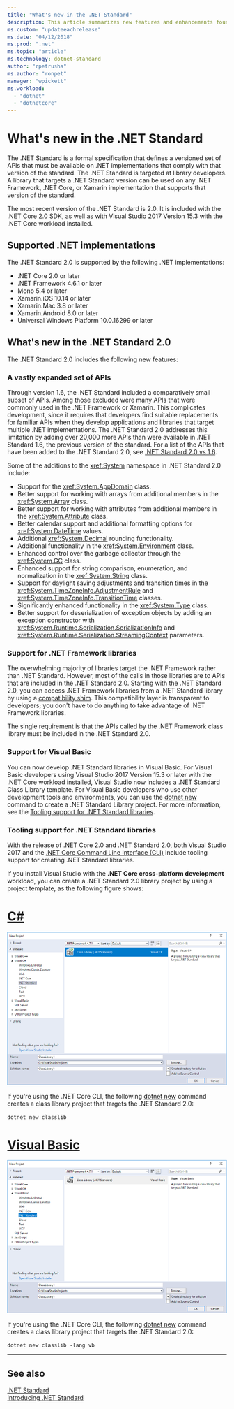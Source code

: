 ```yaml
---
title: "What's new in the .NET Standard"
description: This article summarizes new features and enhancements found in each new version of .NET Standard.
ms.custom: "updateeachrelease"
ms.date: "04/12/2018"
ms.prod: ".net"
ms.topic: "article"
ms.technology: dotnet-standard
author: "rpetrusha"
ms.author: "ronpet"
manager: "wpickett"
ms.workload: 
  - "dotnet"
  - "dotnetcore"
---
```

# What's new in the .NET Standard

The .NET Standard is a formal specification that defines a versioned set of APIs that must be available on .NET implementations that comply with that version of the standard. The .NET Standard is targeted at library developers. A library that targets a .NET Standard version can be used on any .NET Framework, .NET Core, or Xamarin implementation that supports that version of the standard.

The most recent version of the .NET Standard is 2.0. It is included with the .NET Core 2.0 SDK, as well as with Visual Studio 2017 Version 15.3 with the .NET Core workload installed.

## Supported .NET implementations

The .NET Standard 2.0 is supported by the following .NET implementations:

- .NET Core 2.0 or later
- .NET Framework 4.6.1 or later
- Mono 5.4 or later
- Xamarin.iOS 10.14 or later
- Xamarin.Mac 3.8 or later
- Xamarin.Android 8.0 or later
- Universal Windows Platform 10.0.16299 or later

## What's new in the .NET Standard 2.0

The .NET Standard 2.0 includes the following new features:

### A vastly expanded set of APIs

Through version 1.6, the .NET Standard included a comparatively small subset of APIs. Among those excluded were many APIs that were commonly used in the .NET Framework or Xamarin. This complicates development, since it requires that developers find suitable replacements for familiar APIs when they develop applications and libraries that target multiple .NET implementations. The .NET Standard 2.0 addresses this limitation by adding over 20,000 more APIs than were available in .NET Standard 1.6, the previous version of the standard. For a list of the APIs that have been added to the .NET Standard 2.0, see [.NET Standard 2.0 vs 1.6](https://raw.githubusercontent.com/dotnet/standard/master/docs/versions/netstandard2.0_diff.md).

Some of the additions to the <xref:System> namespace in .NET Standard 2.0 include:

- Support for the <xref:System.AppDomain> class.
- Better support for working with arrays from additional members in the <xref:System.Array> class.
- Better support for working with attributes from additional members in the <xref:System.Attribute> class.
- Better calendar support and additional formatting options for <xref:System.DateTime> values.
- Additional <xref:System.Decimal> rounding functionality.
- Additional functionality in the <xref:System.Environment> class.
- Enhanced control over the garbage collector through the <xref:System.GC> class.
- Enhanced support for string comparison, enumeration, and normalization in the <xref:System.String> class.
- Support for daylight saving adjustments and transition times in the <xref:System.TimeZoneInfo.AdjustmentRule> and <xref:System.TimeZoneInfo.TransitionTime> classes.
- Significantly enhanced functionality in the <xref:System.Type> class.
- Better support for deserialization of exception objects by adding an exception constructor with <xref:System.Runtime.Serialization.SerializationInfo> and <xref:System.Runtime.Serialization.StreamingContext> parameters.

### Support for .NET Framework libraries

The overwhelming majority of libraries target the .NET Framework rather than .NET Standard. However, most of the calls in those libraries are to APIs that are included in the .NET Standard 2.0. Starting with the .NET Standard 2.0, you can access .NET Framework libraries from a .NET Standard library by using a [compatibility shim](https://github.com/dotnet/standard/blob/master/docs/netstandard-20/README.md#assembly-unification). This compatibility layer is transparent to developers; you don't have to do anything to take advantage of .NET Framework libraries.

The single requirement is that the APIs called by the .NET Framework class library must be included in the .NET Standard 2.0.

### Support for Visual Basic

You can now develop .NET Standard libraries in Visual Basic. For Visual Basic developers using Visual Studio 2017 Version 15.3 or later with the .NET Core workload installed, Visual Studio now includes a .NET Standard Class Library template. For Visual Basic developers who use other development tools and environments, you can use the [dotnet new](../../core/tools/dotnet-new.md) command to create a .NET Standard Library project. For more information, see the [Tooling support for .NET Standard libraries](#tooling-support-for-net-standard-libraries).

### Tooling support for .NET Standard libraries

With the release of .NET Core 2.0 and .NET Standard 2.0, both Visual Studio 2017 and the [.NET Core Command Line Interface (CLI)](../../core/tools/index.md) include tooling support for creating .NET Standard libraries.

If you install Visual Studio with the **.NET Core cross-platform development** workload, you can create a .NET Standard 2.0 library project by using a project template, as the following figure shows:

# [C#](#tab/csharp)

![Add New .NET Standard library project](./media/std-project-cs.png)

If you're using the .NET Core CLI, the following [dotnet new](../../core/tools/dotnet-new.md) command creates a class library project that targets the .NET Standard 2.0:

```
dotnet new classlib
```

# [Visual Basic](#tab/vb)

![Add New .NET Standard library project](./media/std-project-vb.png)

If you're using the .NET Core CLI, the following [dotnet new](../../core/tools/dotnet-new.md) command creates a class library project that targets the .NET Standard 2.0:

```
dotnet new classlib -lang vb
```

---

## See also

[.NET Standard](../net-standard.md)  
[Introducing .NET Standard](https://blogs.msdn.microsoft.com/dotnet/2016/09/26/introducing-net-standard/)
